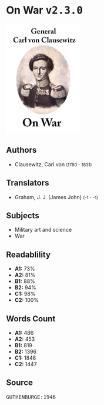 # On War <kbd>v2.3.0</kbd>

![](./cover.medium.jpg "")

## Authors


 - Clausewitz, Carl von <small>(1780 - 1831)</small>

## Translators


 - Graham, J. J. (James John) <small>(-1 - -1)</small>

## Subjects


 - Military art and science
 - War

## Readablility


 - **A1:** 73%
 - **A2:** 81%
 - **B1:** 88%
 - **B2:** 94%
 - **C1:** 98%
 - **C2:** 100%

## Words Count


 - **A1:** 486
 - **A2:** 453
 - **B1:** 819
 - **B2:** 1396
 - **C1:** 1848
 - **C2:** 1447

## Source


<kbd>GUTHENBURGE:1946</kbd>
